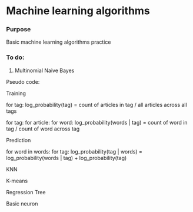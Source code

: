 # Machine learning algorithms

### Purpose
Basic machine learning algorithms practice

### To do:
1. Multinomial Naive Bayes

Pseudo code:

Training

for tag: 
log_probability(tag) = count of articles in tag / all articles across all tags

for tag:
  for article:
    for word:
      log_probability(words | tag) = count of word in tag / count of word across tag


Prediction

for word in words:
  for tag:
    log_probability(tag | words) = log_probability(words | tag) + log_probability(tag)




KNN

K-means

Regression Tree

Basic neuron
